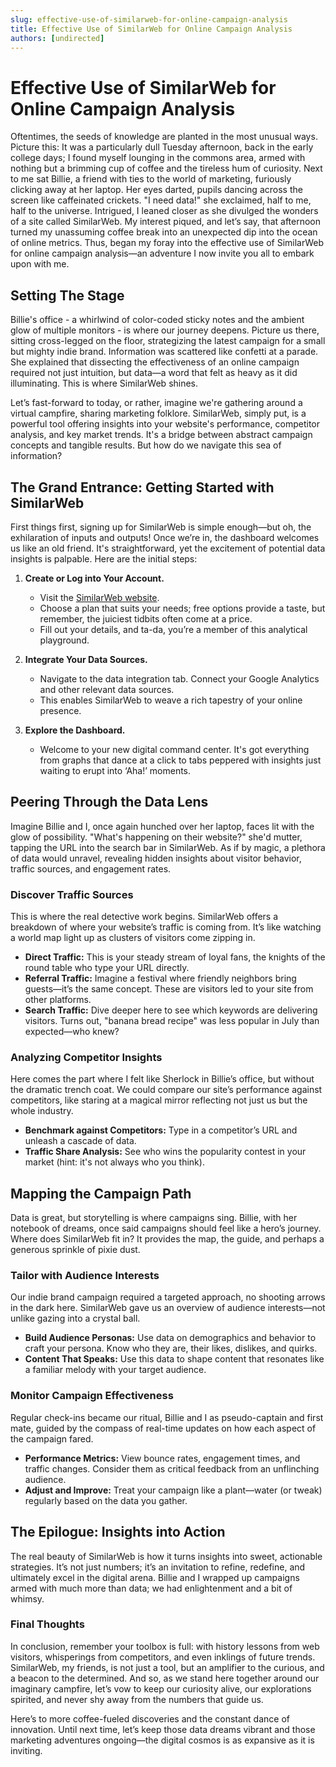 ```yaml
---
slug: effective-use-of-similarweb-for-online-campaign-analysis
title: Effective Use of SimilarWeb for Online Campaign Analysis
authors: [undirected]
---
```



# Effective Use of SimilarWeb for Online Campaign Analysis

Oftentimes, the seeds of knowledge are planted in the most unusual ways. Picture this: It was a particularly dull Tuesday afternoon, back in the early college days; I found myself lounging in the commons area, armed with nothing but a brimming cup of coffee and the tireless hum of curiosity. Next to me sat Billie, a friend with ties to the world of marketing, furiously clicking away at her laptop. Her eyes darted, pupils dancing across the screen like caffeinated crickets. "I need data!" she exclaimed, half to me, half to the universe. Intrigued, I leaned closer as she divulged the wonders of a site called SimilarWeb. My interest piqued, and let’s say, that afternoon turned my unassuming coffee break into an unexpected dip into the ocean of online metrics. Thus, began my foray into the effective use of SimilarWeb for online campaign analysis—an adventure I now invite you all to embark upon with me.

## Setting The Stage

Billie's office - a whirlwind of color-coded sticky notes and the ambient glow of multiple monitors - is where our journey deepens. Picture us there, sitting cross-legged on the floor, strategizing the latest campaign for a small but mighty indie brand. Information was scattered like confetti at a parade. She explained that dissecting the effectiveness of an online campaign required not just intuition, but data—a word that felt as heavy as it did illuminating. This is where SimilarWeb shines.

Let’s fast-forward to today, or rather, imagine we're gathering around a virtual campfire, sharing marketing folklore. SimilarWeb, simply put, is a powerful tool offering insights into your website's performance, competitor analysis, and key market trends. It's a bridge between abstract campaign concepts and tangible results. But how do we navigate this sea of information?

## The Grand Entrance: Getting Started with SimilarWeb

First things first, signing up for SimilarWeb is simple enough—but oh, the exhilaration of inputs and outputs! Once we’re in, the dashboard welcomes us like an old friend. It's straightforward, yet the excitement of potential data insights is palpable. Here are the initial steps:

1. **Create or Log into Your Account.**
   - Visit the [SimilarWeb website](https://www.similarweb.com/).
   - Choose a plan that suits your needs; free options provide a taste, but remember, the juiciest tidbits often come at a price.
   - Fill out your details, and ta-da, you’re a member of this analytical playground.

2. **Integrate Your Data Sources.**
   - Navigate to the data integration tab. Connect your Google Analytics and other relevant data sources. 
   - This enables SimilarWeb to weave a rich tapestry of your online presence.

3. **Explore the Dashboard.**
   - Welcome to your new digital command center. It's got everything from graphs that dance at a click to tabs peppered with insights just waiting to erupt into ‘Aha!’ moments.

## Peering Through the Data Lens

Imagine Billie and I, once again hunched over her laptop, faces lit with the glow of possibility. "What's happening on their website?" she'd mutter, tapping the URL into the search bar in SimilarWeb. As if by magic, a plethora of data would unravel, revealing hidden insights about visitor behavior, traffic sources, and engagement rates.

### Discover Traffic Sources

This is where the real detective work begins. SimilarWeb offers a breakdown of where your website’s traffic is coming from. It’s like watching a world map light up as clusters of visitors come zipping in.

- **Direct Traffic:** This is your steady stream of loyal fans, the knights of the round table who type your URL directly.
- **Referral Traffic:** Imagine a festival where friendly neighbors bring guests—it’s the same concept. These are visitors led to your site from other platforms.
- **Search Traffic:** Dive deeper here to see which keywords are delivering visitors. Turns out, "banana bread recipe" was less popular in July than expected—who knew?

### Analyzing Competitor Insights

Here comes the part where I felt like Sherlock in Billie’s office, but without the dramatic trench coat. We could compare our site’s performance against competitors, like staring at a magical mirror reflecting not just us but the whole industry.

- **Benchmark against Competitors:** Type in a competitor’s URL and unleash a cascade of data.
- **Traffic Share Analysis:** See who wins the popularity contest in your market (hint: it's not always who you think).

## Mapping the Campaign Path

Data is great, but storytelling is where campaigns sing. Billie, with her notebook of dreams, once said campaigns should feel like a hero’s journey. Where does SimilarWeb fit in? It provides the map, the guide, and perhaps a generous sprinkle of pixie dust.

### Tailor with Audience Interests

Our indie brand campaign required a targeted approach, no shooting arrows in the dark here. SimilarWeb gave us an overview of audience interests—not unlike gazing into a crystal ball. 

- **Build Audience Personas:** Use data on demographics and behavior to craft your persona. Know who they are, their likes, dislikes, and quirks. 
- **Content That Speaks:** Use this data to shape content that resonates like a familiar melody with your target audience.

### Monitor Campaign Effectiveness

Regular check-ins became our ritual, Billie and I as pseudo-captain and first mate, guided by the compass of real-time updates on how each aspect of the campaign fared.

- **Performance Metrics:** View bounce rates, engagement times, and traffic changes. Consider them as critical feedback from an unflinching audience.
- **Adjust and Improve:** Treat your campaign like a plant—water (or tweak) regularly based on the data you gather.

## The Epilogue: Insights into Action

The real beauty of SimilarWeb is how it turns insights into sweet, actionable strategies. It’s not just numbers; it’s an invitation to refine, redefine, and ultimately excel in the digital arena. Billie and I wrapped up campaigns armed with much more than data; we had enlightenment and a bit of whimsy.

### Final Thoughts

In conclusion, remember your toolbox is full: with history lessons from web visitors, whisperings from competitors, and even inklings of future trends. SimilarWeb, my friends, is not just a tool, but an amplifier to the curious, and a beacon to the determined. And so, as we stand here together around our imaginary campfire, let’s vow to keep our curiosity alive, our explorations spirited, and never shy away from the numbers that guide us.

Here’s to more coffee-fueled discoveries and the constant dance of innovation. Until next time, let’s keep those data dreams vibrant and those marketing adventures ongoing—the digital cosmos is as expansive as it is inviting.